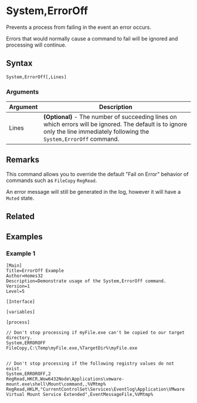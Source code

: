 # System,ErrorOff

Prevents a process from failing in the event an error occurs.

Errors that would normally cause a command to fail will be ignored and processing will continue.

## Syntax

```pebakery
System,ErrorOff[,Lines]
```

### Arguments

| Argument | Description |
| --- | --- |
| Lines | **(Optional)** - The number of succeeding lines on which errors will be ignored. The default is to ignore only the line immediately following the `System,ErrorOff` command.|

## Remarks

This command allows you to override the default "Fail on Error" behavior of commands such as `FileCopy` `RegRead`.

An error message will still be generated in the log, however it will have a `Muted` state.

## Related

## Examples

### Example 1

```pebakery
[Main]
Title=ErrorOff Example
Author=Homes32
Description=Demonstrate usage of the System,ErrorOff command.
Version=1
Level=5

[Interface]

[variables]

[process]

// Don't stop processing if myFile.exe can't be copied to our target directory.
System,ERROROFF
FileCopy,C:\Temp\myFile.exe,%TargetDir%\myFile.exe


// Don't stop processing if the following registry values do not exist.
System,ERROROFF,2
RegRead,HKCR,Wow6432Node\Applications\vmware-mount.exe\shell\Mount\command,,%VMtmp%
RegRead,HKLM,"CurrentControlSet\Services\Eventlog\Application\VMware Virtual Mount Service Extended",EventMessageFile,%VMtmp%
```